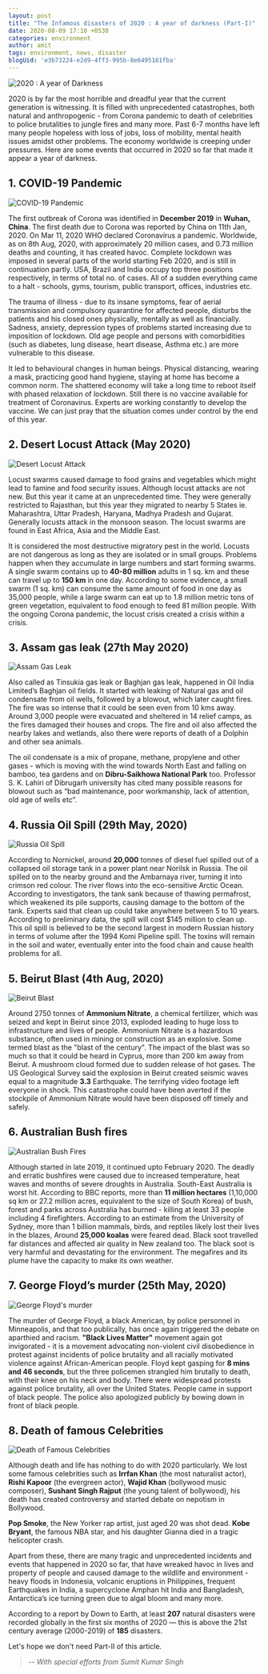 ```yaml
---
layout: post
title: "The Infamous disasters of 2020 : A year of darkness (Part-I)"
date: 2020-08-09 17:10 +0530
categories: environment
author: amit
tags: environment, news, disaster
blogUid: 'e3b73224-e2d9-4ff3-995b-8e6495181fba'
---
```

![2020 : A year of Darkness](/assets/images/yearofdarkness2020/2020_a_year_of_darkness.jpg)

2020 is by far the most horrible and dreadful year that the current generation is witnessing. It is filled with unprecedented catastrophes, both natural and anthropogenic - from Corona pandemic to death of celebrities to police brutalities to jungle fires and many more. Past 6-7 months have left many people hopeless with loss of jobs, loss of mobility, mental health issues amidst other problems. The economy worldwide is creeping under pressures. Here are some events that occurred in 2020 so far that made it appear a year of darkness.


## 1. COVID-19 Pandemic
![COVID-19 Pandemic](/assets/images/yearofdarkness2020/covid_19_pandemic.jpg)

The first outbreak of Corona was identified in **December 2019** in **Wuhan, China**. The first death due to Corona was reported by China on 11th Jan, 2020. On Mar 11, 2020 WHO declared Coronavirus a pandemic. Worldwide, as on 8th Aug, 2020, with approximately 20 million cases, and 0.73 million deaths and counting, it has created havoc. Complete lockdown was imposed in several parts of the world starting Feb 2020, and is still in continuation partly. USA, Brazil and India occupy top three positions respectively, in terms of total no. of cases. All of a sudden everything came to a halt - schools, gyms, tourism, public transport, offices, industries etc. 

The trauma of illness - due to its insane symptoms, fear of aerial transmission and compulsory quarantine for affected people, disturbs the patients and his closed ones physically, mentally as well as financially. Sadness, anxiety, depression types of problems started increasing due to imposition of lockdown. Old age people and persons with comorbidities (such as diabetes, lung disease, heart disease, Asthma etc.) are more vulnerable to this disease.  

It led to behavioural changes in human beings. Physical distancing, wearing a mask, practicing good hand hygiene, staying at home has become a common norm. The shattered economy will take a long time to reboot itself with phased relaxation of lockdown. Still there is no vaccine available for treatment of Coronavirus. Experts are working constantly to develop the vaccine. We can just pray that the situation comes under control by the end of this year. 


## 2. Desert Locust Attack (May 2020)
![Desert Locust Attack](/assets/images/yearofdarkness2020/locust_attack.jpg)

Locust swarms caused damage to food grains and vegetables which might lead to famine and food security issues. Although locust attacks are not new. But this year it came at an unprecedented time. They were generally restricted to Rajasthan, but this year they migrated to nearby 5 States ie. Maharashtra, Uttar Pradesh, Haryana, Madhya Pradesh and Gujarat. Generally locusts attack in the monsoon season. The locust swarms are found in East Africa, Asia and the Middle East. 

It is considered the most destructive migratory pest in the world. Locusts are not dangerous as long as they are isolated or in small groups. Problems happen when they accumulate in large numbers and start forming swarms. A single swarm contains up to **40-80 million** adults in 1 sq. km and these can travel up to **150 km** in one day. According to some evidence, a small swarm (1 sq. km) can consume the same amount of food in one day as 35,000 people, while a large swarm can eat up to 1.8 million metric tons of green vegetation, equivalent to food enough to feed 81 million people. With the ongoing Corona pandemic, the locust crisis created a crisis within a crisis. 


## 3. Assam gas leak (27th May 2020)
![Assam Gas Leak](/assets/images/yearofdarkness2020/assam_gas_leak.jpg)

Also called as Tinsukia gas leak or Baghjan gas leak, happened in Oil India Limited’s Baghjan oil fields. It started with leaking of Natural gas and oil condensate from oil wells, followed by a blowout, which later caught fires. The fire was so intense that it could be seen even from 10 kms away. Around 3,000 people were evacuated and sheltered in 14 relief camps, as the fires damaged their houses and crops. The fire and oil also affected the nearby lakes and wetlands, also there were reports of death of a Dolphin and other sea animals. 

The oil condensate is a mix of propane, methane, propylene and other gases - which is moving with the wind towards North East and falling on bamboo, tea gardens and on **Dibru-Saikhowa National Park**  too. Professor S. K. Lahiri of Dibrugarh university has cited many possible reasons for blowout such as “bad maintenance, poor workmanship, lack of attention, old age of wells etc”. 


## 4. Russia Oil Spill (29th May, 2020)
![Russia Oil Spill](/assets/images/yearofdarkness2020/russia_oil_spill.jpg)

According to Nornickel, around **20,000** tonnes of diesel fuel spilled out of a collapsed oil storage tank in a power plant near Norilsk in Russia. The oil spilled on to the nearby ground and the Ambarnaya river, turning it into crimson red colour. The river flows into the eco-sensitive Arctic Ocean. According to investigators, the tank sank because of thawing permafrost, which weakened its pile supports, causing damage to the bottom of the tank. Experts said that clean up could take anywhere between 5 to 10 years. According to preliminary data, the spill will cost $145 million to clean up. This oil spill is believed to be the second largest in modern Russian history in terms of volume after the 1994 Komi Pipeline spill. The toxins will remain in the soil and water, eventually enter into the food chain and cause health problems for all. 


## 5. Beirut Blast (4th Aug, 2020)
![Beirut Blast](/assets/images/yearofdarkness2020/beirut_blast.jpg)

Around 2750 tonnes of **Ammonium Nitrate**, a chemical fertilizer, which was seized and kept in Beirut since 2013, exploded leading to huge loss to infrastructure and lives of people. Ammonium Nitrate is a hazardous substance, often used in mining or construction as an explosive. Some termed blast as the "blast of the century". The impact of the blast was so much so that it could be heard in Cyprus, more than 200 km away from Beirut. A mushroom cloud formed due to sudden release of hot gases. The US Geological Survey said the explosion in Beirut created seismic waves equal to a magnitude **3.3** Earthquake. The terrifying video footage left everyone in shock. This catastrophe could have been averted if the stockpile of Ammonium Nitrate would have been disposed off timely and safely. 


## 6. Australian Bush fires
![Australian Bush Fires](/assets/images/yearofdarkness2020/austrailian_bush_fires.jpg)

Although started in late 2019, it continued upto February 2020. The deadly and erratic bushfires were caused due to increased temperature, heat waves and months of severe droughts in Australia. South-East Australia is worst hit. According to BBC reports, more than **11 million hectares** (1,10,000 sq km or 27.2 million acres, equivalent to the size of South Korea) of bush, forest and parks across Australia has burned - killing at least 33 people including 4 firefighters. According to an estimate from the University of Sydney, more than 1 billion mammals, birds, and reptiles likely lost their lives in the blazes, Around **25,000 koalas** were feared dead. Black soot travelled far distances and affected air quality in New zealand too. The black soot is very harmful and devastating for the environment. The megafires and its plume have the capacity to make its own weather. 


## 7. George Floyd’s murder (25th May, 2020)
![George Floyd's murder](/assets/images/yearofdarkness2020/george_floyd_murder.jpg)

The murder of George Floyd, a black American, by police personnel in Minneapolis, and that too publically, has once again triggered the debate on aparthied and racism. **"Black Lives Matter"** movement again got invigorated - it is a movement advocating non-violent civil disobedience in protest against incidents of police brutality and all racially motivated violence against African-American people. Floyd kept gasping for **8 mins and 46 seconds**, but the three policemen strangled him brutally to death, with their knee on his neck and body. There were widespread protests against police brutality, all over the United States. People came in support of black people. The police also apologized publicly by bowing down in front of black people. 


## 8. Death of famous Celebrities 
![Death of Famous Celebrities](/assets/images/yearofdarkness2020/celeb_deaths.jpg)

Although death and life has nothing to do with 2020 particularly. We lost some famous celebrities such as **Irrfan Khan** (the most naturalist actor), **Rishi Kapoor** (the evergreen actor), **Wajid Khan** (bollywood music composer), **Sushant Singh Rajput** (the young talent of bollywood), his death has created controversy and started debate on nepotism in Bollywood. 

**Pop Smoke**, the New Yorker rap artist, just aged 20 was shot dead. **Kobe Bryant**, the famous NBA star, and his daughter Gianna died in a tragic helicopter crash. 

Apart from these, there are many tragic and unprecedented incidents and events that happened in 2020 so far, that have wreaked havoc in lives and property of people and caused damage to the wildlife and environment - heavy floods in Indonesia, volcanic eruptions in Philippines, frequent Earthquakes in India, a supercyclone Amphan hit India and Bangladesh, Antarctica’s ice turning green due to algal bloom and many more. 

According to a report by Down to Earth,  at least **207** natural disasters were recorded globally in the first six months of 2020 — this is above the 21st century average (2000-2019) of **185** disasters.

Let's hope we don't need Part-II of this article.


> -- *With special efforts from Sumit Kumar Singh*